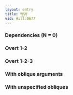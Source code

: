 ```yaml
---
layout: entry
title: གཏན་
vid: Hill:0677
---
```

### Dependencies (N = 0)


### Overt 1-2


### Overt 1-2-3


### With oblique arguments


### With unspecified obliques
